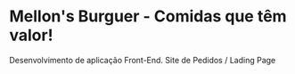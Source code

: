 # Mellon's Burguer - Comidas que têm valor!

Desenvolvimento de aplicação Front-End. Site de Pedidos / Lading Page